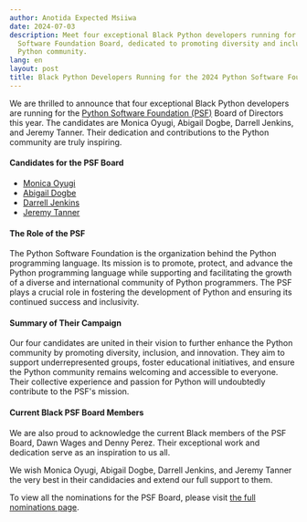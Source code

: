 ```yaml
---
author: Anotida Expected Msiiwa
date: 2024-07-03
description: Meet four exceptional Black Python developers running for the Python
  Software Foundation Board, dedicated to promoting diversity and inclusion in the
  Python community.
lang: en
layout: post
title: Black Python Developers Running for the 2024 Python Software Foundation Board
---
```


We are thrilled to announce that four exceptional Black Python developers are running for the [Python Software Foundation (PSF)](https://www.python.org/psf-landing/) Board of Directors this year. The candidates are Monica Oyugi, Abigail Dogbe, Darrell Jenkins, and Jeremy Tanner. Their dedication and contributions to the Python community are truly inspiring.

#### Candidates for the PSF Board

- [Monica Oyugi](https://www.python.org/nominations/elections/2024-python-software-foundation-board/nominees/monica-oyugi/)
- [Abigail Dogbe](https://www.python.org/nominations/elections/2024-python-software-foundation-board/nominees/abigail-dogbe/)
- [Darrell Jenkins](https://www.python.org/nominations/elections/2024-python-software-foundation-board/nominees/darrell-jenkins/)
- [Jeremy Tanner](https://www.python.org/nominations/elections/2024-python-software-foundation-board/nominees/jeremy-tanner/)

#### The Role of the PSF

The Python Software Foundation is the organization behind the Python programming language. Its mission is to promote, protect, and advance the Python programming language while supporting and facilitating the growth of a diverse and international community of Python programmers. The PSF plays a crucial role in fostering the development of Python and ensuring its continued success and inclusivity.

#### Summary of Their Campaign

Our four candidates are united in their vision to further enhance the Python community by promoting diversity, inclusion, and innovation. They aim to support underrepresented groups, foster educational initiatives, and ensure the Python community remains welcoming and accessible to everyone. Their collective experience and passion for Python will undoubtedly contribute to the PSF's mission.

#### Current Black PSF Board Members

We are also proud to acknowledge the current Black members of the PSF Board, Dawn Wages and Denny Perez. Their exceptional work and dedication serve as an inspiration to us all.

We wish Monica Oyugi, Abigail Dogbe, Darrell Jenkins, and Jeremy Tanner the very best in their candidacies and extend our full support to them.

To view all the nominations for the PSF Board, please visit [the full nominations page](https://www.python.org/nominations/elections/2024-python-software-foundation-board/nominees/).
